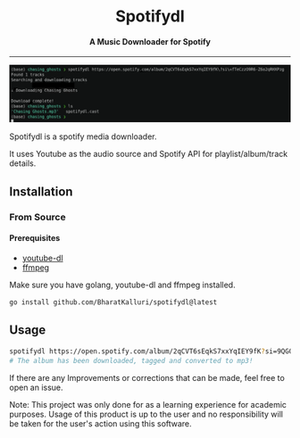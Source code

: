  
<h1 align="center">Spotifydl</h1>
<h4 align="center">A Music Downloader for Spotify</h4>

----

![Spotifydl Demo](spotifydl.gif)

Spotifydl is a spotify media downloader.

It uses Youtube as the audio source and Spotify API for playlist/album/track details.

## Installation

### From Source

#### Prerequisites

- [youtube-dl](http://ytdl-org.github.io/youtube-dl/download.html)
- [ffmpeg](https://ffmpeg.org/download.html)

Make sure you have golang, youtube-dl and ffmpeg installed.
```bash
go install github.com/BharatKalluri/spotifydl@latest
```


## Usage

```bash
spotifydl https://open.spotify.com/album/2qCVT6sEqkS7xxYqIEY9fK?si=9QGOHnUrQb27Fb3dNY_Rlw
# The album has been downloaded, tagged and converted to mp3!
```

If there are any Improvements or corrections that can be made, feel free to open an issue.

Note: This project was only done for as a learning experience for academic purposes. Usage of this product is up to the user and no responsibility will be taken for the user's action using this software.
